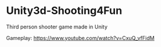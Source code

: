 # Unity3d-Shooting4Fun
Third person shooter game made in Unity

Gameplay: https://www.youtube.com/watch?v=CxuQ_vfFidM
